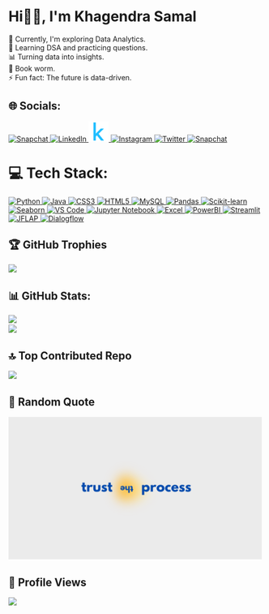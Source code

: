 # Hi👋🏻, I'm Khagendra Samal 
🔭 Currently, I'm exploring Data Analytics.<br>🌱 Learning DSA and practicing questions.<br>📊 Turning data into insights.<br>📖 Book worm.<br>⚡ Fun fact: The future is data-driven.<br>

## 🌐 Socials:
<a href="https://khagendrasamal1.github.io/Portfolio/">
  <img src="https://img.icons8.com/?size=100&id=LoyAjcvVKv1K&format=png&color=000000" width="40" height="40" alt="Snapchat" style="border: none;"/>
</a>
<a href="https://linkedin.com/in/khagendrasamal">
  <img src="https://img.icons8.com/?size=100&id=xuvGCOXi8Wyg&format=png&color=000000" width="40" height="40" alt="LinkedIn" style="border: none;"/>
</a>
<a href="https://kaggle.com/khagendrasamal">
  <img src="https://github.com/khagendrasamal1/khagendrasamal1/raw/main/4373210_kaggle_logo_logos_icon.png" width="40" height="40" alt="Kaggle" style="border: none;"/>
</a>
<a href="https://instagram.com/a1ok_sama1">
  <img src="https://img.icons8.com/?size=100&id=Xy10Jcu1L2Su&format=png&color=000000" width="40" height="40" alt="Instagram" style="border: none;"/>
</a>
<a href="https://twitter.com/khagendrasamal">
  <img src="https://img.icons8.com/?size=100&id=yoQabS8l0qpr&format=png&color=000000" width="40" height="40" alt="Twitter" style="border: none;"/>
</a>
<a href="https://www.snapchat.com/add/a1ok_sama1">
  <img src="https://img.icons8.com/?size=100&id=KrtKMa6Fduil&format=png&color=000000" width="40" height="40" alt="Snapchat" style="border: none;"/>
</a>


# 💻 Tech Stack:
[![Python](https://img.shields.io/badge/python-3670A0?style=for-the-badge&logo=python&logoColor=ffdd54) ![Java](https://img.shields.io/badge/java-%23ED8B00.svg?style=for-the-badge&logo=openjdk&logoColor=white) ![CSS3](https://img.shields.io/badge/css3-%231572B6.svg?style=for-the-badge&logo=css3&logoColor=white) ![HTML5](https://img.shields.io/badge/html5-%23E34F26.svg?style=for-the-badge&logo=html5&logoColor=white) ![MySQL](https://img.shields.io/badge/mysql-%2300000f.svg?style=for-the-badge&logo=mysql&logoColor=white) ![Pandas](https://img.shields.io/badge/pandas-%2300BFFF.svg?style=for-the-badge&logo=pandas&logoColor=white) ![Scikit-learn](https://img.shields.io/badge/scikit_learn-%23F7931E.svg?style=for-the-badge&logo=scikit-learn&logoColor=white) ![Seaborn](https://img.shields.io/badge/seaborn-%2324A4C1.svg?style=for-the-badge&logo=seaborn&logoColor=white) ![VS Code](https://img.shields.io/badge/VS%20Code-%23007ACC.svg?style=for-the-badge&logo=visual-studio-code&logoColor=white) ![Jupyter Notebook](https://img.shields.io/badge/Jupyter%20Notebook-%23F37626.svg?style=for-the-badge&logo=jupyter&logoColor=white) ![Excel](https://img.shields.io/badge/Microsoft%20Excel-%234B8BBE.svg?style=for-the-badge&logo=microsoft-excel&logoColor=white) ![PowerBI](https://img.shields.io/badge/Power%20BI-%23F2C811.svg?style=for-the-badge&logo=powerbi&logoColor=white) ![Streamlit](https://img.shields.io/badge/Streamlit-%23296DFF.svg?style=for-the-badge&logo=streamlit&logoColor=white) ![JFLAP](https://img.shields.io/badge/JFLAP-%23F5B7B1.svg?style=for-the-badge&logo=jflap&logoColor=white) ![Dialogflow](https://img.shields.io/badge/Google%20Dialogflow-%2300B2A9.svg?style=for-the-badge&logo=google-dialogflow&logoColor=white)
](https://github.com/khagendrasamal1)

## 🏆 GitHub Trophies
![](https://github-profile-trophy.vercel.app/?username=khagendrasamal1&theme=gitdimmed&no-frame=true&no-bg=true&margin-w=4)

## 📊 GitHub Stats:
![](https://github-readme-streak-stats.herokuapp.com/?user=khagendrasamal1&theme=dark&hide_border=false)<br/>
![](https://github-readme-stats.vercel.app/api/top-langs/?username=khagendrasamal1&theme=dark&hide_border=false&include_all_commits=true&count_private=false&layout=compact)

## 🔝 Top Contributed Repo
![](https://github-contributor-stats.vercel.app/api?username=khagendrasamal1&limit=5&theme=dark&combine_all_yearly_contributions=true)

## 🌟 Random Quote
<img src="./trust the process.png" alt="50-Day LeetCode Badge" width="500"/>

## 👀 Profile Views
[![](https://visitcount.itsvg.in/api?id=khagendrasamal1&icon=0&color=1)](https://visitcount.itsvg.in)
